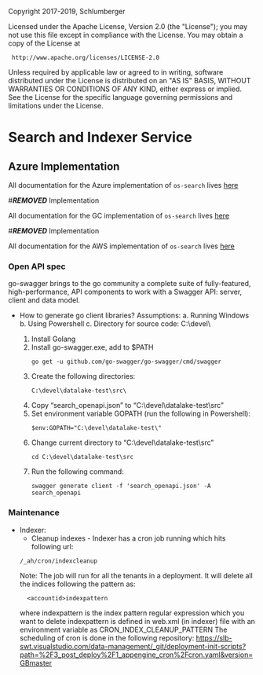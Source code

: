 Copyright 2017-2019, Schlumberger

Licensed under the Apache License, Version 2.0 (the "License");
you may not use this file except in compliance with the License.
You may obtain a copy of the License at

     http://www.apache.org/licenses/LICENSE-2.0

Unless required by applicable law or agreed to in writing, software
distributed under the License is distributed on an "AS IS" BASIS,
WITHOUT WARRANTIES OR CONDITIONS OF ANY KIND, either express or implied.
See the License for the specific language governing permissions and
limitations under the License.
# Search and Indexer Service

## Azure Implementation

All documentation for the Azure implementation of `os-search` lives [here](./provider/search-azure/README.md)

#***REMOVED*** Implementation

All documentation for the GC implementation of `os-search` lives [here](./provider/search-gcp/README.md)

#***REMOVED*** Implementation

All documentation for the AWS implementation of `os-search` lives [here](./provider/search-aws/README.md)

### Open API spec
go-swagger brings to the go community a complete suite of fully-featured, high-performance, API components to work with a Swagger API: server, client and data model.
* How to generate go client libraries?
    Assumptions:
    a.	Running Windows
    b.	Using Powershell
    c.	Directory for source code: C:\devel\

    1.	Install Golang
    2.	Install go-swagger.exe, add to $PATH
        ```
        go get -u github.com/go-swagger/go-swagger/cmd/swagger
        ```
    3.	Create the following directories:
        ```
        C:\devel\datalake-test\src\
        ```
    4.	Copy “search_openapi.json” to “C:\devel\datalake-test\src”
    5.	Set environment variable GOPATH (run the following in Powershell):
        ```
        $env:GOPATH="C:\devel\datalake-test\"
        ```
    6.	Change current directory to “C:\devel\datalake-test\src”
        ```
        cd C:\devel\datalake-test\src
        ```
    7.	Run the following command:
        ```
        swagger generate client -f 'search_openapi.json' -A search_openapi
        ``` 

### Maintenance
* Indexer:
  * Cleanup indexes - Indexer has a cron job running which hits following url:
  ```
  /_ah/cron/indexcleanup
  ```
  Note: The job will run for all the tenants in a deployment. It will delete all the indices following the pattern as:
  ```
    <accountid>indexpattern
  ```
  where indexpattern is the index pattern regular expression which you want to delete
  indexpattern is defined in web.xml (in indexer) file with an environment variable as CRON_INDEX_CLEANUP_PATTERN
  The scheduling of cron is done in the following repository:
  https://slb-swt.visualstudio.com/data-management/_git/deployment-init-scripts?path=%2F3_post_deploy%2F1_appengine_cron%2Fcron.yaml&version=GBmaster